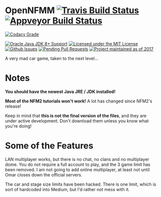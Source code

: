 # OpenNFMM [![Travis Build Status](https://travis-ci.org/uwx/OpenNFMM.svg?branch=master)](https://travis-ci.org/uwx/OpenNFMM) [![Appveyor Build Status](https://ci.appveyor.com/api/projects/status/2g2p5uxbj444or9n/branch/master?svg=true)](https://ci.appveyor.com/project/uwx/opennfmm/branch/master)
 [![Codacy Grade](https://api.codacy.com/project/badge/grade/f8824a29d57740f7b7100885ddec8617)](https://www.codacy.com/app/chrishansen/OpenNFMM)

[![Oracle Java JDK 8+ Support](https://img.shields.io/badge/java-JDK_8-ff69b4.svg)](http://www.oracle.com/technetwork/java/javase/downloads/jdk8-downloads-2133151.html)
[![Licensed under the MIT License](https://img.shields.io/badge/license-MIT-blue.svg)](LICENSE.md)
[![Github Issues](http://githubbadges.herokuapp.com/fallk/OpenNFMM/issues.svg)](https://github.com/fallk/OpenNFMM/issues)
[![Pending Pull Requests](http://githubbadges.herokuapp.com/fallk/OpenNFMM/pulls.svg)](https://github.com/fallk/OpenNFMM/pulls) [![Project maintained as of 2017](https://img.shields.io/maintenance/yes/2017.svg)](https://github.com/fallk/OpenNFMM/)

A very mad car game, taken to the next level...

# Notes
  __You should have the newest Java JRE / JDK installed!__

  __Most of the NFM2 tutorials won't work!__ A lot has changed since NFM2's release!

Keep in mind that __this is not the final version of the files__, and they are under active development. Don't download them unless you know what you're doing!

# Some of the Features
LAN multiplayer works, but there is no chat, no clans and no multiplayer dome. You do not require a full account to play, and the 3 game limit has been removed. I am not going to add online multiplayer, at least not until Omar closes down the official servers.

The car and stage size limits have been hacked. There is one limit, which is sort of hardcoded into Medium, but I'd rather not mess with it.
